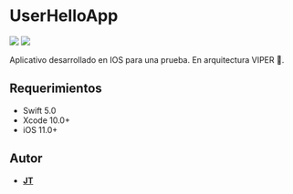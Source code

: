 # UserHelloApp

<p align="justify">
    <img src="https://img.shields.io/badge/Swift-5-orange.svg" />
    <img src="https://img.shields.io/badge/Platforms-iOS-blue.svg?style=flat" />
</p>
Aplicativo desarrollado en IOS para una prueba. En arquitectura VIPER 🚀.

## Requerimientos

- Swift 5.0
- Xcode 10.0+
- iOS 11.0+ 

## Autor

* [**JT**](https://github.com/jtejeiro)
